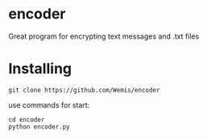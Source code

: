 # encoder
Great program for encrypting text messages and .txt files

# Installing
```
git clone https://github.com/Wemis/encoder

```
use commands for start:

```
cd encoder
python encoder.py

```
